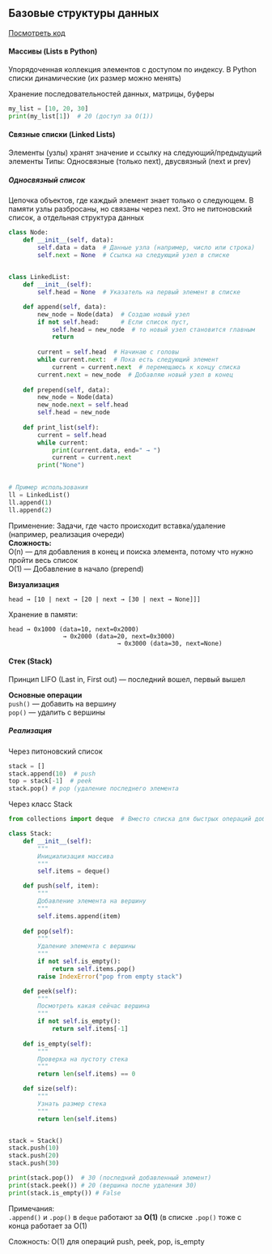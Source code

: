 ## Базовые структуры данных

[Посмотреть код](../code/data_structures.py)

#### Массивы (Lists в Python)
Упорядоченная коллекция элементов с доступом по индексу. В Python списки динамические (их размер можно менять)

Хранение последовательностей данных, матрицы, буферы

```python
my_list = [10, 20, 30]
print(my_list[1])  # 20 (доступ за O(1))
```

#### Связные списки (Linked Lists)
Элементы (узлы) хранят значение и ссылку на следующий/предыдущий элементы
Типы: Односвязные (только next), двусвязный (next и prev)


##### Односвязный список
Цепочка объектов, где каждый элемент знает только о следующем. В памяти узлы разбросаны, но связаны через next. Это не питоновский список, а отдельная структура данных
```python
class Node:
    def __init__(self, data):
        self.data = data  # Данные узла (например, число или строка)
        self.next = None  # Ссылка на следующий узел в списке

        
class LinkedList:
    def __init__(self):
        self.head = None  # Указатель на первый элемент в списке

    def append(self, data):
        new_node = Node(data)  # Создаю новый узел
        if not self.head:      # Если список пуст,
            self.head = new_node  # то новый узел становится главным
            return
        
        current = self.head  # Начинаю с головы 
        while current.next:  # Пока есть следующий элемент
            current = current.next  # перемещаюсь к концу списка
        current.next = new_node  # Добавляю новый узел в конец 
        
    def prepend(self, data):
        new_node = Node(data)
        new_node.next = self.head
        self.head = new_node
        
    def print_list(self):
        current = self.head
        while current:
            print(current.data, end=" → ")
            current = current.next
        print("None")

        
# Пример использования
ll = LinkedList()
ll.append(1)
ll.append(2)
```
Применение: Задачи, где часто происходит вставка/удаление (например, реализация очереди) <br/>
**Сложность:** 
<br/>O(n) — для добавления в конец и поиска элемента, потому что нужно пройти весь список
<br/>O(1) — Добавление в начало (prepend)

**Визуализация**
```
head → [10 | next → [20 | next → [30 | next → None]]]
```
Хранение в памяти:
```
head → 0x1000 (data=10, next=0x2000)
               → 0x2000 (data=20, next=0x3000)
                              → 0x3000 (data=30, next=None)
```

#### Стек (Stack)
Принцип LIFO (Last in, First out) — последний вошел, первый вышел 

**Основные операции**  
```push()``` — добавить на вершину  
```pop()``` — удалить с вершины  

##### Реализация  
Через питоновский список
```python
stack = []
stack.append(10)  # push
top = stack[-1]  # peek
stack.pop() # pop (удаление последнего элемента
```
Через класс Stack
```python
from collections import deque  # Вместо списка для быстрых операций добавления/удаления (О(1))

class Stack:
    def __init__(self):
        """
        Инициализация массива
        """
        self.items = deque()

    def push(self, item):
        """
        Добавление элемента на вершину
        """
        self.items.append(item) 
    
    def pop(self):
        """
        Удаление элемента с вершины
        """
        if not self.is_empty():
            return self.items.pop()
        raise IndexError("pop from empty stack")

    def peek(self):
        """
        Посмотреть какая сейчас вершина
        """
        if not self.is_empty():
            return self.items[-1] 
    
    def is_empty(self):
        """
        Проверка на пустоту стека
        """
        return len(self.items) == 0

    def size(self):
        """
        Узнать размер стека
        """
        return len(self.items)


stack = Stack()
stack.push(10)
stack.push(20)
stack.push(30)

print(stack.pop())  # 30 (последний добавленный элемент)
print(stack.peek()) # 20 (вершина после удаления 30)
print(stack.is_empty()) # False
```
Примечания:  
```.append()``` и ```.pop()``` в ```deque``` работают за **О(1)** (в списке ```.pop()``` тоже с конца работает за O(1)

Сложность: O(1) для операций push, peek, pop, is_empty 